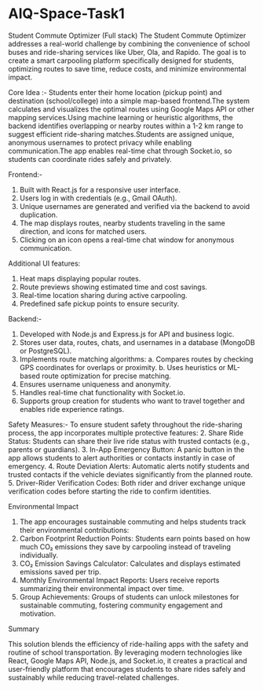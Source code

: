 # AIQ-Space-Task1
Student Commute Optimizer (Full stack)
The Student Commute Optimizer addresses a real-world challenge by combining the convenience of school buses and ride-sharing services like Uber, Ola, and Rapido. The goal is to create a smart carpooling platform specifically designed for students, optimizing routes to save time, reduce costs, and minimize environmental impact.

Core Idea :-
Students enter their home location (pickup point) and destination (school/college) into a simple map-based frontend.The system calculates and visualizes the optimal routes using Google Maps API or other mapping services.Using machine learning or heuristic algorithms, the backend identifies overlapping or nearby routes within a 1-2 km range to suggest efficient ride-sharing matches.Students are assigned unique, anonymous usernames to protect privacy while enabling communication.The app enables real-time chat through Socket.io, so students can coordinate rides safely and privately.


Frontend:-
1. Built with React.js for a responsive user interface.
2. Users log in with credentials (e.g., Gmail OAuth).
3. Unique usernames are generated and verified via the backend to avoid duplication.
4. The map displays routes, nearby students traveling in the same direction, and icons for matched users.
5. Clicking on an icon opens a real-time chat window for anonymous communication.

Additional UI features:
1. Heat maps displaying popular routes.
2. Route previews showing estimated time and cost savings.
3. Real-time location sharing during active carpooling.
4. Predefined safe pickup points to ensure security.

Backend:-
1. Developed with Node.js and Express.js for API and business logic.
2. Stores user data, routes, chats, and usernames in a database (MongoDB or PostgreSQL).
3. Implements route matching algorithms:
    a. Compares routes by checking GPS coordinates for overlaps or proximity.
   b. Uses heuristics or ML-based route optimization for precise matching.
4. Ensures username uniqueness and anonymity.
5. Handles real-time chat functionality with Socket.io.
6. Supports group creation for students who want to travel together and enables ride experience ratings.

Safety Measures:-
 To ensure student safety throughout the ride-sharing process, the app incorporates multiple protective features:
2. Share Ride Status: Students can share their live ride status with trusted contacts (e.g., parents or guardians).
3. In-App Emergency Button: A panic button in the app allows students to alert authorities or contacts instantly in case of emergency.
4. Route Deviation Alerts: Automatic alerts notify students and trusted contacts if the vehicle deviates significantly from the planned route.
5. Driver-Rider Verification Codes: Both rider and driver exchange unique verification codes before starting the ride to confirm identities.

Environmental Impact
1. The app encourages sustainable commuting and helps students track their environmental contributions:
2. Carbon Footprint Reduction Points: Students earn points based on how much CO₂ emissions they save by carpooling instead of traveling individually.
3. CO₂ Emission Savings Calculator: Calculates and displays estimated emissions saved per trip.
4. Monthly Environmental Impact Reports: Users receive reports summarizing their environmental impact over time.
5. Group Achievements: Groups of students can unlock milestones for sustainable commuting, fostering community engagement and motivation.

Summary

This solution blends the efficiency of ride-hailing apps with the safety and routine of school transportation. By leveraging modern technologies like React, Google Maps API, Node.js, and Socket.io, it creates a practical and user-friendly platform that encourages students to share rides safely and sustainably while reducing travel-related challenges.
